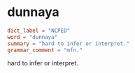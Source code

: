 # dunnaya

``` toml
dict_label = "NCPED"
word = "dunnaya"
summary = "hard to infer or interpret."
grammar_comment = "mfn."
```

hard to infer or interpret.

